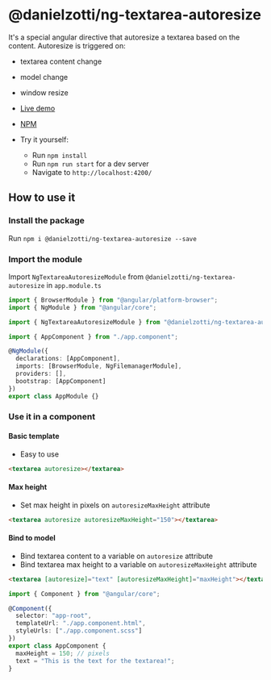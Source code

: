 # @danielzotti/ng-textarea-autoresize

It's a special angular directive that autoresize a textarea based on the content.
Autoresize is triggered on:

- textarea content change
- model change
- window resize

- [Live demo](https://danielzotti.github.io/ng-textarea-autoresize)

- [NPM](https://www.npmjs.com/package/@danielzotti/ng-textarea-autoresize)

- Try it yourself:
  - Run `npm install`
  - Run `npm run start` for a dev server
  - Navigate to `http://localhost:4200/`

## How to use it

### Install the package

Run `npm i @danielzotti/ng-textarea-autoresize --save`

### Import the module

Import `NgTextareaAutoresizeModule` from `@danielzotti/ng-textarea-autoresize` in `app.module.ts`

```typescript
import { BrowserModule } from "@angular/platform-browser";
import { NgModule } from "@angular/core";

import { NgTextareaAutoresizeModule } from "@danielzotti/ng-textarea-autoresize";

import { AppComponent } from "./app.component";

@NgModule({
  declarations: [AppComponent],
  imports: [BrowserModule, NgFilemanagerModule],
  providers: [],
  bootstrap: [AppComponent]
})
export class AppModule {}
```

### Use it in a component

#### Basic template

- Easy to use

```html
<textarea autoresize></textarea>
```

#### Max height

- Set max height in pixels on `autoresizeMaxHeight` attribute

```html
<textarea autoresize autoresizeMaxHeight="150"></textarea>
```

#### Bind to model

- Bind textarea content to a variable on `autoresize` attribute
- Bind textarea max height to a variable on `autoresizeMaxHeight` attribute

```html
<textarea [autoresize]="text" [autoresizeMaxHeight]="maxHeight"></textarea>
```

```typescript
import { Component } from "@angular/core";

@Component({
  selector: "app-root",
  templateUrl: "./app.component.html",
  styleUrls: ["./app.component.scss"]
})
export class AppComponent {
  maxHeight = 150; // pixels
  text = "This is the text for the textarea!";
}
```
